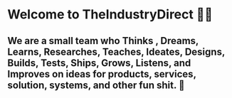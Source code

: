 # Welcome to TheIndustryDirect 👋🏽 

## We are a small team who **Thinks** , **Dreams**, **Learns**, **Researches**, **Teaches**, **Ideates**, **Designs**,  **Builds**, **Tests**, **Ships**, **Grows**, **Listens**, and **Improves** on ideas for products, services, solution, systems, and other **fun shit. 💩**
